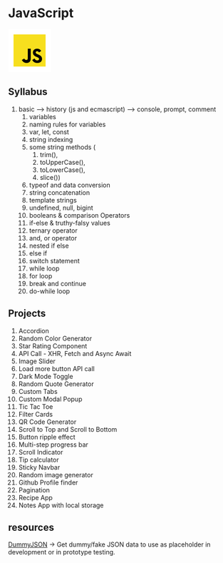 # JavaScript

![js](js.png)

## Syllabus

1. basic
   --> history (js and ecmascript)
   --> console, prompt, comment
   1. variables
   2. naming rules for variables
   3. var, let, const
   4. string indexing
   5. some string methods (
      1. trim(),
      2. toUpperCase(),
      3. toLowerCase(),
      4. slice())
   6. typeof and data conversion
   7. string concatenation
   8. template strings
   9. undefined, null, bigint
   10. booleans & comparison Operators
   11. if-else & truthy-falsy values
   12. ternary operator
   13. and, or operator
   14. nested if else
   15. else if
   16. switch statement
   17. while loop
   18. for loop
   19. break and continue
   20. do-while loop

## Projects

1. Accordion
2. Random Color Generator
3. Star Rating Component
4. API Call - XHR, Fetch and Async Await
5. Image Slider
6. Load more button API call
7. Dark Mode Toggle
8. Random Quote Generator
9. Custom Tabs
10. Custom Modal Popup
11. Tic Tac Toe
12. Filter Cards
13. QR Code Generator
14. Scroll to Top and Scroll to Bottom
15. Button ripple effect
16. Multi-step progress bar
17. Scroll Indicator
18. Tip calculator
19. Sticky Navbar
20. Random image generator
21. Github Profile finder
22. Pagination
23. Recipe App
24. Notes App with local storage

## resources

[DummyJSON](https://dummyjson.com/)
-> Get dummy/fake JSON data to use as placeholder in development or in prototype testing.
